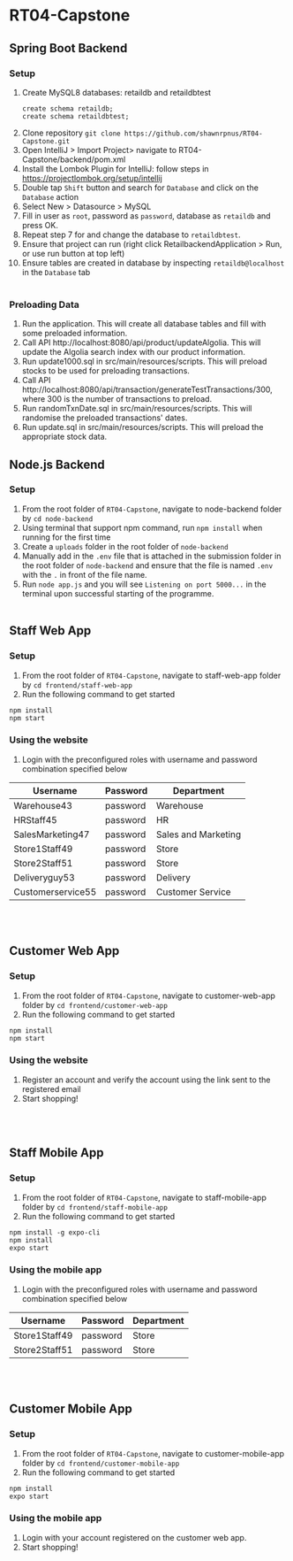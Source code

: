 # RT04-Capstone

## Spring Boot Backend

### Setup

1. Create MySQL8 databases: retaildb and retaildbtest
   ```
   create schema retaildb;
   create schema retaildbtest;
   ```
2. Clone repository
   `git clone https://github.com/shawnrpnus/RT04-Capstone.git`
3. Open IntelliJ > Import Project> navigate to RT04-Capstone/backend/pom.xml
4. Install the Lombok Plugin for IntelliJ: follow steps in https://projectlombok.org/setup/intellij
5. Double tap `Shift` button and search for `Database` and click on the `Database` action
6. Select New > Datasource > MySQL
7. Fill in user as `root`, password as `password`, database as `retaildb` and press OK.
8. Repeat step 7 for and change the database to `retaildbtest`.
9. Ensure that project can run (right click RetailbackendApplication > Run, or use run button at top left)
10. Ensure tables are created in database by inspecting `retaildb@localhost` in the `Database` tab
    <br/>
    <br/>

### Preloading Data
1. Run the application. This will create all database tables and fill with some preloaded information. 
2. Call API http://localhost:8080/api/product/updateAlgolia. This will update the Algolia search index with our product information. 
3. Run update1000.sql in src/main/resources/scripts. This will preload stocks to be used for preloading transactions.
4. Call API http://localhost:8080/api/transaction/generateTestTransactions/300, where 300 is the number of transactions to preload.
5. Run randomTxnDate.sql in src/main/resources/scripts. This will randomise the preloaded transactions' dates.
6. Run update.sql in src/main/resources/scripts. This will preload the appropriate stock data.

## Node.js Backend

### Setup

1. From the root folder of `RT04-Capstone`, navigate to node-backend folder by `cd node-backend`
2. Using terminal that support npm command, run `npm install` when running for the first time
3. Create a `uploads` folder in the root folder of `node-backend`
4. Manually add in the `.env` file that is attached in the submission folder in the root folder of `node-backend` and ensure that the file is named `.env` with the `.` in front of the file name.
5. Run `node app.js` and you will see `Listening on port 5000...` in the terminal upon successful starting of the programme.
   <br/>
   <br/>

## Staff Web App

### Setup

1. From the root folder of `RT04-Capstone`, navigate to staff-web-app folder by `cd frontend/staff-web-app`
2. Run the following command to get started

```
npm install
npm start
```

### Using the website

1. Login with the preconfigured roles with username and password combination specified below

| Username         | Password | Department          |
| ---------------- | -------- | ------------------- |
| Warehouse43      | password | Warehouse           | 
| HRStaff45        | password | HR                  | 
| SalesMarketing47 | password | Sales and Marketing | 
| Store1Staff49    | password | Store               | 
| Store2Staff51    | password | Store               | 
| Deliveryguy53    | password | Delivery            | 
| Customerservice55| password | Customer Service    | 

<br/>
<br/>

## Customer Web App

### Setup

1. From the root folder of `RT04-Capstone`, navigate to customer-web-app folder by `cd frontend/customer-web-app`
2. Run the following command to get started

```
npm install
npm start
```

### Using the website

1. Register an account and verify the account using the link sent to the registered email
2. Start shopping!

<br/>
<br/>

## Staff Mobile App

### Setup

1. From the root folder of `RT04-Capstone`, navigate to staff-mobile-app folder by `cd frontend/staff-mobile-app`
2. Run the following command to get started

```
npm install -g expo-cli
npm install
expo start
```

### Using the mobile app

1. Login with the preconfigured roles with username and password combination specified below

| Username         | Password | Department          |
| ---------------- | -------- | ------------------- |
| Store1Staff49    | password | Store               | 
| Store2Staff51    | password | Store               | 

<br/>
<br/>

## Customer Mobile App

### Setup

1. From the root folder of `RT04-Capstone`, navigate to customer-mobile-app folder by `cd frontend/customer-mobile-app`
2. Run the following command to get started

```
npm install
expo start
```

### Using the mobile app

1. Login with your account registered on the customer web app.
2. Start shopping!
